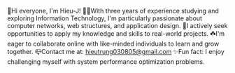 👋Hi everyone, I'm Hieu-J!
🧑‍🎓With three years of experience studying and exploring Information Technology, I'm particularly passionate about computer networks, web structures, and application design.
📖I actively seek opportunities to apply my knowledge and skills to real-world projects.
☘️I'm eager to collaborate online with like-minded individuals to learn and grow together.
📪Contact me at: hieutrung030805@gmail.com
✨Fun fact: I enjoy challenging myself with system performance optimization problems.

<!---
Hieu-J/Hieu-J is a ✨ special ✨ repository because its `README.md` (this file) appears on your GitHub profile.
You can click the Preview link to take a look at your changes.
--->
